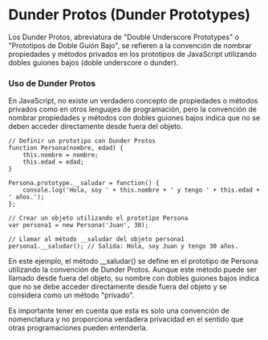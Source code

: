 # Dunder Protos (Dunder Prototypes)

Los Dunder Protos, abreviatura de "Double Underscore Prototypes" o "Prototipos de Doble Guión Bajo", se refieren a la convención de nombrar propiedades y métodos privados en los prototipos de JavaScript utilizando dobles guiones bajos (doble underscore o dunder).

### Uso de Dunder Protos
En JavaScript, no existe un verdadero concepto de propiedades o métodos privados como en otros lenguajes de programación, pero la convención de nombrar propiedades y métodos con dobles guiones bajos indica que no se deben acceder directamente desde fuera del objeto.

```
// Definir un prototipo con Dunder Protos
function Persona(nombre, edad) {
    this.nombre = nombre;
    this.edad = edad;
}

Persona.prototype.__saludar = function() {
    console.log('Hola, soy ' + this.nombre + ' y tengo ' + this.edad + ' años.');
};

// Crear un objeto utilizando el prototipo Persona
var persona1 = new Persona('Juan', 30);

// Llamar al método __saludar del objeto persona1
persona1.__saludar(); // Salida: Hola, soy Juan y tengo 30 años.
```
En este ejemplo, el método __saludar() se define en el prototipo de Persona utilizando la convención de Dunder Protos. Aunque este método puede ser llamado desde fuera del objeto, su nombre con dobles guiones bajos indica que no se debe acceder directamente desde fuera del objeto y se considera como un método "privado".

Es importante tener en cuenta que esta es solo una convención de nomenclatura y no proporciona verdadera privacidad en el sentido que otras programaciones pueden entenderla.